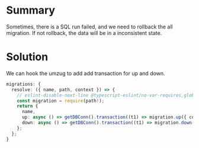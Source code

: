 # Summary

Sometimes, there is a SQL run failed, and we need to rollback the all migration. If not rollback, the
data will be in a inconsistent state.

# Solution

We can hook the umzug to add add transaction for up and down.
```typescript
migrations: {
  resolve: ({ name, path, context }) => {
    // eslint-disable-next-line @typescript-eslint/no-var-requires,global-require,import/no-dynamic-require
    const migration = require(path!);
    return {
      name,
      up: async () => getDBConn().transaction((t1) => migration.up({ context })),
      down: async () => getDBConn().transaction((t1) => migration.down({ context }))
    };
  };
}
```


